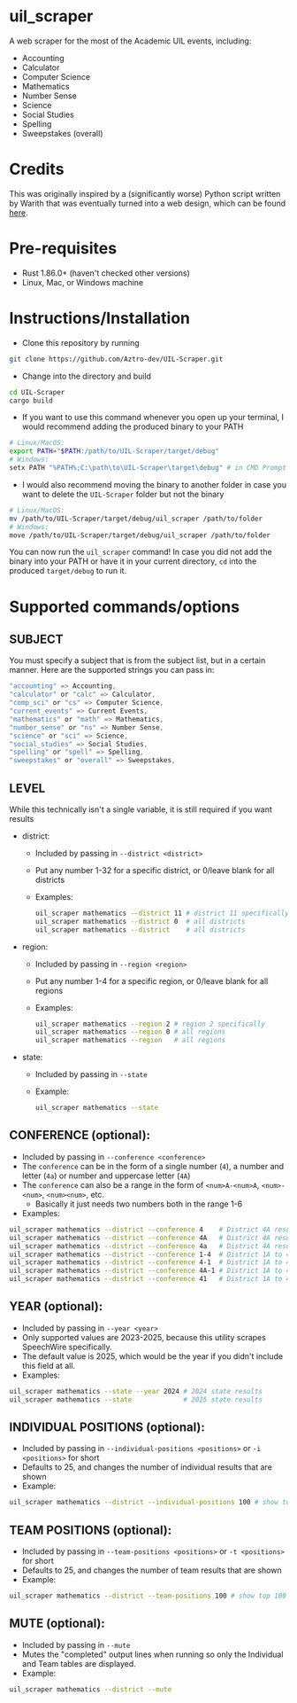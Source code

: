 # uil_scraper

A web scraper for the most of the Academic UIL events, including:

- Accounting
- Calculator
- Computer Science
- Mathematics
- Number Sense
- Science
- Social Studies
- Spelling
- Sweepstakes (overall)

# Credits

This was originally inspired by a (significantly worse) Python script written by Warith that was eventually turned into a web design, which can be found [here](https://github.com/warithr621/uil-hub).

# Pre-requisites

- Rust 1.86.0+ (haven't checked other versions)
- Linux, Mac, or Windows machine

# Instructions/Installation

- Clone this repository by running

```sh
git clone https://github.com/Aztro-dev/UIL-Scraper.git
```

- Change into the directory and build

```sh
cd UIL-Scraper
cargo build
```

- If you want to use this command whenever you open up your terminal, I would recommend adding the produced binary to your PATH

```sh
# Linux/MacOS:
export PATH="$PATH:/path/to/UIL-Scraper/target/debug"
# Windows:
setx PATH "%PATH%;C:\path\to\UIL-Scraper\target\debug" # in CMD Prompt
```

- I would also recommend moving the binary to another folder in case you want to delete the `UIL-Scraper` folder but not the binary

```sh
# Linux/MacOS:
mv /path/to/UIL-Scraper/target/debug/uil_scraper /path/to/folder
# Windows:
move /path/to/UIL-Scraper/target/debug/uil_scraper /path/to/folder
```

You can now run the `uil_scraper` command! In case you did not add the binary into your PATH or have it in your current directory, `cd` into the produced `target/debug` to run it.

# Supported commands/options

## SUBJECT

You must specify a subject that is from the subject list, but in a certain manner. Here are the supported strings you can pass in:

  ```rust
  "accounting" => Accounting,
  "calculator" or "calc" => Calculator,
  "comp_sci" or "cs" => Computer Science,
  "current_events" => Current Events,
  "mathematics" or "math" => Mathematics,
  "number_sense" or "ns" => Number Sense,
  "science" or "sci" => Science,
  "social_studies" => Social Studies,
  "spelling" or "spell" => Spelling,
  "sweepstakes" or "overall" => Sweepstakes,
  ```

## LEVEL

While this technically isn't a single variable, it is still required if you want results

- district:

  - Included by passing in `--district <district>`
  - Put any number 1-32 for a specific district, or 0/leave blank for all districts
  - Examples:

    ```sh
    uil_scraper mathematics --district 11 # district 11 specifically
    uil_scraper mathematics --district 0  # all districts
    uil_scraper mathematics --district    # all districts
    ```

- region:

  - Included by passing in `--region <region>`
  - Put any number 1-4 for a specific region, or 0/leave blank for all regions
  - Examples:

    ```sh
    uil_scraper mathematics --region 2 # region 2 specifically
    uil_scraper mathematics --region 0 # all regions
    uil_scraper mathematics --region   # all regions 
    ```

- state:

  - Included by passing in `--state`
  - Example:

    ```sh
    uil_scraper mathematics --state
    ```

## CONFERENCE (optional):

  - Included by passing in `--conference <conference>`
  - The `conference` can be in the form of a single number (`4`), a number and letter (`4a`) or number and uppercase letter (`4A`)
  - The `conference` can also be a range in the form of `<num>A-<num>A`, `<num>-<num>`, `<num><num>`, etc.
    - Basically it just needs two numbers both in the range 1-6
  - Examples:

  ```sh
  uil_scraper mathematics --district --conference 4    # District 4A results
  uil_scraper mathematics --district --conference 4A   # District 4A results
  uil_scraper mathematics --district --conference 4a   # District 4A results
  uil_scraper mathematics --district --conference 1-4  # District 1A to 4A results
  uil_scraper mathematics --district --conference 4-1  # District 1A to 4A results
  uil_scraper mathematics --district --conference 4A-1 # District 1A to 4A results
  uil_scraper mathematics --district --conference 41   # District 1A to 4A results
  ```

## YEAR (optional):

  - Included by passing in `--year <year>`
  - Only supported values are 2023-2025, because this utility scrapes SpeechWire specifically.
  - The default value is 2025, which would be the year if you didn't include this field at all.
  - Examples:

  ```sh
  uil_scraper mathematics --state --year 2024 # 2024 state results
  uil_scraper mathematics --state             # 2025 state results
  ```

## INDIVIDUAL POSITIONS (optional):

  - Included by passing in `--individual-positions <positions>` or `-i <positions>` for short
  - Defaults to 25, and changes the number of individual results that are shown
  - Example:

  ```sh
  uil_scraper mathematics --district --individual-positions 100 # show top 100 results
  ```

## TEAM POSITIONS (optional):

  - Included by passing in `--team-positions <positions>` or `-t <positions>` for short
  - Defaults to 25, and changes the number of team results that are shown
  - Example:

  ```sh
  uil_scraper mathematics --district --team-positions 100 # show top 100 results
  ```

## MUTE (optional):

  - Included by passing in `--mute`
  - Mutes the "completed" output lines when running so only the Individual and Team tables are displayed.
  - Example:

  ```sh
  uil_scraper mathematics --district --mute
  ```

